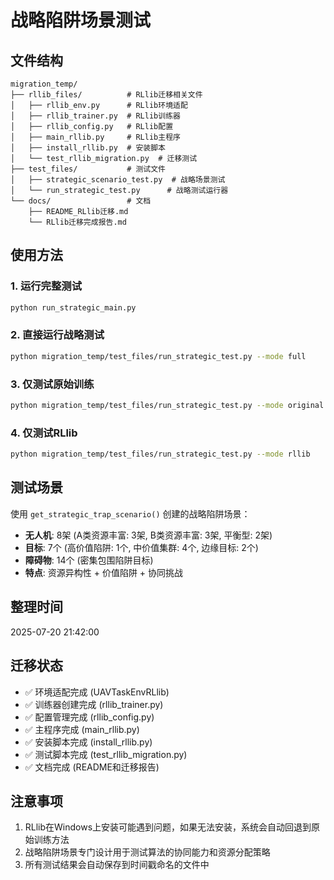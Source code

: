 # 战略陷阱场景测试

## 文件结构

```
migration_temp/
├── rllib_files/          # RLlib迁移相关文件
│   ├── rllib_env.py      # RLlib环境适配
│   ├── rllib_trainer.py  # RLlib训练器
│   ├── rllib_config.py   # RLlib配置
│   ├── main_rllib.py     # RLlib主程序
│   ├── install_rllib.py  # 安装脚本
│   └── test_rllib_migration.py  # 迁移测试
├── test_files/           # 测试文件
│   ├── strategic_scenario_test.py  # 战略场景测试
│   └── run_strategic_test.py      # 战略测试运行器
└── docs/                 # 文档
    ├── README_RLlib迁移.md
    └── RLlib迁移完成报告.md
```

## 使用方法

### 1. 运行完整测试
```bash
python run_strategic_main.py
```

### 2. 直接运行战略测试
```bash
python migration_temp/test_files/run_strategic_test.py --mode full
```

### 3. 仅测试原始训练
```bash
python migration_temp/test_files/run_strategic_test.py --mode original
```

### 4. 仅测试RLlib
```bash
python migration_temp/test_files/run_strategic_test.py --mode rllib
```

## 测试场景

使用 `get_strategic_trap_scenario()` 创建的战略陷阱场景：

- **无人机**: 8架 (A类资源丰富: 3架, B类资源丰富: 3架, 平衡型: 2架)
- **目标**: 7个 (高价值陷阱: 1个, 中价值集群: 4个, 边缘目标: 2个)
- **障碍物**: 14个 (密集包围陷阱目标)
- **特点**: 资源异构性 + 价值陷阱 + 协同挑战

## 整理时间

2025-07-20 21:42:00

## 迁移状态

- ✅ 环境适配完成 (UAVTaskEnvRLlib)
- ✅ 训练器创建完成 (rllib_trainer.py)
- ✅ 配置管理完成 (rllib_config.py)
- ✅ 主程序完成 (main_rllib.py)
- ✅ 安装脚本完成 (install_rllib.py)
- ✅ 测试脚本完成 (test_rllib_migration.py)
- ✅ 文档完成 (README和迁移报告)

## 注意事项

1. RLlib在Windows上安装可能遇到问题，如果无法安装，系统会自动回退到原始训练方法
2. 战略陷阱场景专门设计用于测试算法的协同能力和资源分配策略
3. 所有测试结果会自动保存到时间戳命名的文件中 